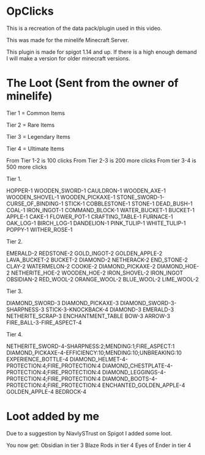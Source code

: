 # OpClicks
This is a recreation of the data pack/plugin used in this video.

This was made for the minelife Minecraft Server.

This plugin is made for spigot 1.14 and up. If there is a high enough demand I will make a version for older minecraft versions.

# The Loot (Sent from the owner of minelife)
Tier 1 = Common Items

Tier 2 = Rare Items

Tier 3 = Legendary Items

Tier 4 = Ultimate Items


From Tier 1-2 is 100 clicks
From Tier 2-3 is 200 more clicks
From tier 3-4 is 500 more clicks

Tier 1.

HOPPER-1
WOODEN_SWORD-1
CAULDRON-1
WOODEN_AXE-1
WOODEN_SHOVEL-1
WOODEN_PICKAXE-1
STONE_SWORD-1-CURSE_OF_BINDING-1
STICK-1
COBBLESTONE-1
STONE-1
DEAD_BUSH-1
COAL-1
IRON_INGOT-1
COMMAND_BLOCK-1
WATER_BUCKET-1
BUCKET-1
APPLE-1
CAKE-1
FLOWER_POT-1
CRAFTING_TABLE-1
FURNACE-1
OAK_LOG-1
BIRCH_LOG-1
DANDELION-1
PINK_TULIP-1
WHITE_TULIP-1
POPPY-1
WITHER_ROSE-1


Tier 2.

EMERALD-2
REDSTONE-2
GOLD_INGOT-2
GOLDEN_APPLE-2
LAVA_BUCKET-2
BUCKET-2
DIAMOND-2
NETHERACK-2
END_STONE-2
CLAY-2
WATERMELON-2
COOKIE-2
DIAMOND_PICKAXE-2
DIAMOND_HOE-2
NETHERITE_HOE-2
WOODEN_HOE-2
IRON_SHOVEL-2
IRON_INGOT
OBSIDIAN-2
RED_WOOL-2
ORANGE_WOOL-2
BLUE_WOOL-2
LIME_WOOL-2

Tier 3.

DIAMOND_SWORD-3
DIAMOND_PICKAXE-3
DIAMOND_SWORD-3-SHARPNESS-3
STICK-3-KNOCKBACK-4
DIAMOND-3
EMERALD-3
NETHERITE_SCRAP-3
ENCHANTMENT_TABLE
BOW-3
ARROW-3
FIRE_BALL-3-FIRE_ASPECT-4

Tier 4.

NETHERITE_SWORD-4-SHARPNESS:2;MENDING:1;FIRE_ASPECT:1
DIAMOND_PICKAXE-4-EFFICIENCY:10;MENDING:10;UNBREAKING:10
EXPERIENCE_BOTTLE-4
DIAMOND_HELMET-4-PROTECTION:4;FIRE_PROTECTION:4
DIAMOND_CHESTPLATE-4-PROTECTION:4;FIRE_PROTECTION:4
DIAMOND_LEGGINGS-4-PROTECTION:4;FIRE_PROTECTION:4
DIAMOND_BOOTS-4-PROTECTION:4;FIRE_PROTECTION:4
ENCHANTED_GOLDEN_APPLE-4
GOLDEN_APPLE-4
BEDROCK-4

# Loot added by me

Due to a suggestion by NiavlySTrust on Spigot I added some loot.

You now get:
Obsidian in tier 3
Blaze Rods in tier 4
Eyes of Ender in tier 4